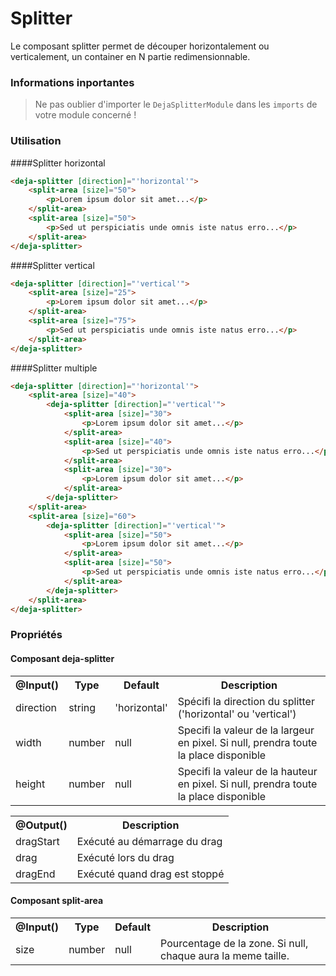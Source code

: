 # Splitter
Le composant splitter permet de découper horizontalement ou verticalement, un container en N partie redimensionnable.

### Informations inportantes
> Ne pas oublier d'importer le `DejaSplitterModule` dans les `imports` de votre module concerné !

### Utilisation 

####Splitter horizontal
```html
<deja-splitter [direction]="'horizontal'">
    <split-area [size]="50">
        <p>Lorem ipsum dolor sit amet...</p>
    </split-area>
    <split-area [size]="50">
        <p>Sed ut perspiciatis unde omnis iste natus erro...</p>
    </split-area>
</deja-splitter>
```

####Splitter vertical
```html
<deja-splitter [direction]="'vertical'">
    <split-area [size]="25">
        <p>Lorem ipsum dolor sit amet...</p>
    </split-area>
    <split-area [size]="75">
        <p>Sed ut perspiciatis unde omnis iste natus erro...</p>
    </split-area>
</deja-splitter>
```

####Splitter multiple
```html
<deja-splitter [direction]="'horizontal'">
    <split-area [size]="40">
        <deja-splitter [direction]="'vertical'">
            <split-area [size]="30">
                <p>Lorem ipsum dolor sit amet...</p>
            </split-area>
            <split-area [size]="40">
                <p>Sed ut perspiciatis unde omnis iste natus erro...</p>
            </split-area>
            <split-area [size]="30">
                <p>Lorem ipsum dolor sit amet...</p>
            </split-area>
        </deja-splitter>
    </split-area>
    <split-area [size]="60">
        <deja-splitter [direction]="'vertical'">
            <split-area [size]="50">
                <p>Lorem ipsum dolor sit amet...</p>
            </split-area>
            <split-area [size]="50">
                <p>Sed ut perspiciatis unde omnis iste natus erro...</p>
            </split-area>
        </deja-splitter>
    </split-area>
</deja-splitter>
```

### Propriétés

#### Composant **deja-splitter**
<table>
    <tr>
        <th>@Input()</th>
        <th>Type</th>
        <th>Default</th>
        <th>Description</th>
    </tr>
    <tr>
        <td>direction</td>
        <td>string</td>
        <td>'horizontal'</td>
        <td>Spécifi la direction du splitter ('horizontal' ou 'vertical')</td>
    </tr>
    <tr>
        <td>width</td>
        <td>number</td>
        <td>null</td>
        <td>Specifi la valeur de la largeur en pixel. Si null, prendra toute la place disponible</td>
    </tr>
    <tr>
        <td>height</td>
        <td>number</td>
        <td>null</td>
        <td>Specifi la valeur de la hauteur en pixel. Si null, prendra toute la place disponible</td>
    </tr>
</table>

<table>
    <tr>
        <th>@Output()</th>
        <th>Description</th>
    </tr>
    <tr>
        <td>dragStart</td>
        <td>Exécuté au démarrage du drag</td>
    </tr>
    <tr>
        <td>drag</td>
        <td>Exécuté lors du drag</td>
    </tr>
    <tr>
        <td>dragEnd</td>
        <td>Exécuté quand drag est stoppé</td>
    </tr>
</table>

#### Composant **split-area**
<table>
    <tr>
        <th>@Input()</th>
        <th>Type</th>
        <th>Default</th>
        <th>Description</th>
    </tr>
    <tr>
        <td>size</td>
        <td>number</td>
        <td>null</td>
        <td>Pourcentage de la zone. Si null, chaque <split-area> aura la meme taille.</td>
    </tr>
</table>
